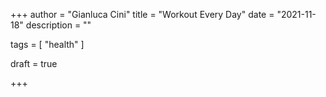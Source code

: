 +++
author = "Gianluca Cini"
title = "Workout Every Day"
date = "2021-11-18"
description = ""

tags = [
    "health"
]

draft = true

+++

